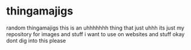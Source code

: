 # thingamajigs
random thingamajigs
this is an uhhhhhhh
thing that just uhhh
its just my repository for images and stuff i want to use on websites and stuff okay dont dig into this please
